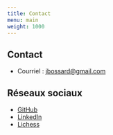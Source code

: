 ```yaml
---
title: Contact
menu: main
weight: 1000
---
```


## Contact

- Courriel : <jbossard@gmail.com>

## Réseaux sociaux

- [GitHub](https://github.com/realnitsuj)
- [LinkedIn](#)
- [Lichess](https://lichess.org/@/realnitsuj)
